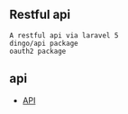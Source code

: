 ## Restful api

    A restful api via laravel 5
    dingo/api package
    oauth2 package

## api

- [API](https://github.com/sshfl/lts/wiki)
